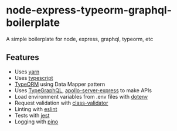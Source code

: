 # node-express-typeorm-graphql-boilerplate
A simple boilerplate for node, express, graphql, typeorm, etc

## Features
 - Uses [yarn](https://yarnpkg.com)
 - Uses [typescript](https://www.typescriptlang.org/)
 - [TypeORM](https://typeorm.io/) using Data Mapper pattern
 - Uses [TypeGraphQL](https://typegraphql.com/), [apollo-server-express](https://github.com/apollographql/apollo-server) to make APIs
 - Load environment variables from .env files with [dotenv](https://github.com/rolodato/dotenv-safe)
 - Request validation with [class-validator](https://github.com/typestack/class-validator)
 - Linting with [eslint](http://eslint.org)
 - Tests with [jest](https://jestjs.io/)
 - Logging with [pino](https://github.com/pinojs/pino)
